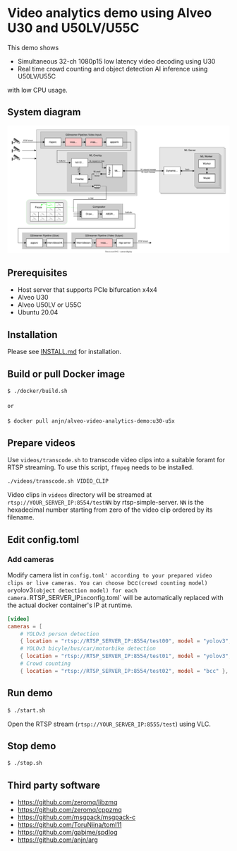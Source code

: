 # Video analytics demo using Alveo U30 and U50LV/U55C

This demo shows
- Simultaneous 32-ch 1080p15 low latency video decoding using U30
- Real time crowd counting and object detection AI inference using U50LV/U55C

with low CPU usage.

## System diagram

![](images/system.svg)

## Prerequisites

- Host server that supports PCIe bifurcation x4x4
- Alveo U30
- Alveo U50LV or U55C
- Ubuntu 20.04

## Installation

Please see [INSTALL.md](INSTALL.md) for installation.

## Build or pull Docker image

```bash
$ ./docker/build.sh

or

$ docker pull anjn/alveo-video-analytics-demo:u30-u5x
```

## Prepare videos

Use `videos/transcode.sh` to transcode video clips into a suitable foramt for RTSP streaming. To use this script, `ffmpeg` needs to be installed.

```bash
./videos/transcode.sh VIDEO_CLIP
```

Video clips in `videos` directory will be streamed at `rtsp://YOUR_SERVER_IP:8554/testNN` by rtsp-simple-server. `NN` is the hexadecimal number starting from zero of the video clip ordered by its filename.

## Edit config.toml

### Add cameras

Modify camera list in `config.toml' according to your prepared video clips or live cameras. You can choose `bcc` (crowd counting model) or `yolov3` (object detection model) for each camera. `RTSP_SERVER_IP` in `config.toml` will be automatically replaced with the actual docker container's IP at runtime.

```toml
[video]
cameras = [
    # YOLOv3 person detection
    { location = "rtsp://RTSP_SERVER_IP:8554/test00", model = "yolov3", labels = [ 14 ] },
    # YOLOv3 bicyle/bus/car/motorbike detection
    { location = "rtsp://RTSP_SERVER_IP:8554/test01", model = "yolov3", labels = [ 1, 5, 6, 13 ] },
    # Crowd counting
    { location = "rtsp://RTSP_SERVER_IP:8554/test02", model = "bcc" },
```

## Run demo

```bash
$ ./start.sh
```

Open the RTSP stream (`rtsp://YOUR_SERVER_IP:8555/test`) using VLC.

## Stop demo

```bash
$ ./stop.sh
```

## Third party software
- https://github.com/zeromq/libzmq
- https://github.com/zeromq/cppzmq
- https://github.com/msgpack/msgpack-c
- https://github.com/ToruNiina/toml11
- https://github.com/gabime/spdlog
- https://github.com/anjn/arg
